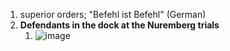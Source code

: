 1. superior orders; "Befehl ist Befehl" (German)
2. **Defendants in the dock at the Nuremberg trials**
	1. ![image](https://upload.wikimedia.org/wikipedia/commons/thumb/6/64/Nuremberg_Trials_retouched.jpg/623px-Nuremberg_Trials_retouched.jpg)